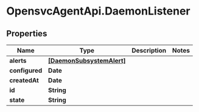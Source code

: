 # OpensvcAgentApi.DaemonListener

## Properties

Name | Type | Description | Notes
------------ | ------------- | ------------- | -------------
**alerts** | [**[DaemonSubsystemAlert]**](DaemonSubsystemAlert.md) |  | 
**configured** | **Date** |  | 
**createdAt** | **Date** |  | 
**id** | **String** |  | 
**state** | **String** |  | 


